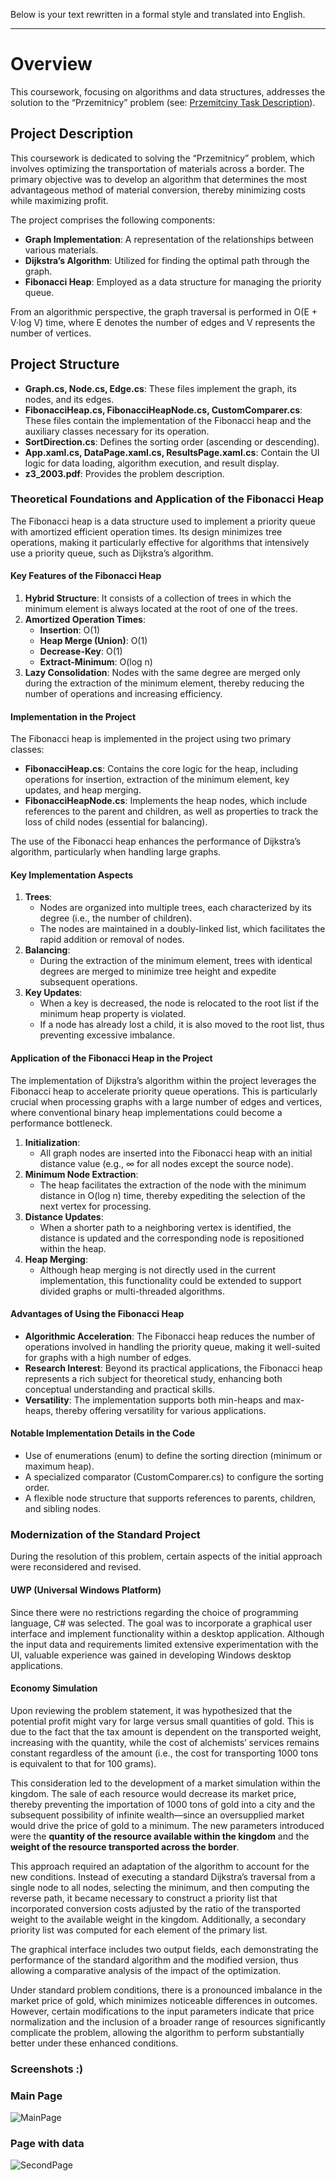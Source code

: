 Below is your text rewritten in a formal style and translated into English.

---

# Overview

This coursework, focusing on algorithms and data structures, addresses the solution to the “Przemitnicy” problem (see: [Przemitciny Task Description](https://www.mimuw.edu.pl/~kowalik/asd/2003/Zadanie3/z3_2003.pdf)). 

## Project Description

This coursework is dedicated to solving the “Przemitnicy” problem, which involves optimizing the transportation of materials across a border. The primary objective was to develop an algorithm that determines the most advantageous method of material conversion, thereby minimizing costs while maximizing profit.

The project comprises the following components:

- **Graph Implementation**: A representation of the relationships between various materials.
- **Dijkstra’s Algorithm**: Utilized for finding the optimal path through the graph.
- **Fibonacci Heap**: Employed as a data structure for managing the priority queue.

From an algorithmic perspective, the graph traversal is performed in O(E + V·log V) time, where E denotes the number of edges and V represents the number of vertices.

## Project Structure

- **Graph.cs, Node.cs, Edge.cs**: These files implement the graph, its nodes, and its edges.
- **FibonacciHeap.cs, FibonacciHeapNode.cs, CustomComparer.cs**: These files contain the implementation of the Fibonacci heap and the auxiliary classes necessary for its operation.
- **SortDirection.cs**: Defines the sorting order (ascending or descending).
- **App.xaml.cs, DataPage.xaml.cs, ResultsPage.xaml.cs**: Contain the UI logic for data loading, algorithm execution, and result display.
- **z3_2003.pdf**: Provides the problem description.

### Theoretical Foundations and Application of the Fibonacci Heap

The Fibonacci heap is a data structure used to implement a priority queue with amortized efficient operation times. Its design minimizes tree operations, making it particularly effective for algorithms that intensively use a priority queue, such as Dijkstra’s algorithm.

#### Key Features of the Fibonacci Heap

1. **Hybrid Structure**: It consists of a collection of trees in which the minimum element is always located at the root of one of the trees.
2. **Amortized Operation Times**:
   - **Insertion**: O(1)
   - **Heap Merge (Union)**: O(1)
   - **Decrease-Key**: O(1)
   - **Extract-Minimum**: O(log n)
3. **Lazy Consolidation**: Nodes with the same degree are merged only during the extraction of the minimum element, thereby reducing the number of operations and increasing efficiency.

#### Implementation in the Project

The Fibonacci heap is implemented in the project using two primary classes:

- **FibonacciHeap.cs**: Contains the core logic for the heap, including operations for insertion, extraction of the minimum element, key updates, and heap merging.
- **FibonacciHeapNode.cs**: Implements the heap nodes, which include references to the parent and children, as well as properties to track the loss of child nodes (essential for balancing).

The use of the Fibonacci heap enhances the performance of Dijkstra’s algorithm, particularly when handling large graphs.

#### Key Implementation Aspects

1. **Trees**:
   - Nodes are organized into multiple trees, each characterized by its degree (i.e., the number of children).
   - The nodes are maintained in a doubly-linked list, which facilitates the rapid addition or removal of nodes.
2. **Balancing**:
   - During the extraction of the minimum element, trees with identical degrees are merged to minimize tree height and expedite subsequent operations.
3. **Key Updates**:
   - When a key is decreased, the node is relocated to the root list if the minimum heap property is violated.
   - If a node has already lost a child, it is also moved to the root list, thus preventing excessive imbalance.

#### Application of the Fibonacci Heap in the Project

The implementation of Dijkstra’s algorithm within the project leverages the Fibonacci heap to accelerate priority queue operations. This is particularly crucial when processing graphs with a large number of edges and vertices, where conventional binary heap implementations could become a performance bottleneck.

1. **Initialization**:
   - All graph nodes are inserted into the Fibonacci heap with an initial distance value (e.g., ∞ for all nodes except the source node).
2. **Minimum Node Extraction**:
   - The heap facilitates the extraction of the node with the minimum distance in O(log n) time, thereby expediting the selection of the next vertex for processing.
3. **Distance Updates**:
   - When a shorter path to a neighboring vertex is identified, the distance is updated and the corresponding node is repositioned within the heap.
4. **Heap Merging**:
   - Although heap merging is not directly used in the current implementation, this functionality could be extended to support divided graphs or multi-threaded algorithms.

#### Advantages of Using the Fibonacci Heap

- **Algorithmic Acceleration**: The Fibonacci heap reduces the number of operations involved in handling the priority queue, making it well-suited for graphs with a high number of edges.
- **Research Interest**: Beyond its practical applications, the Fibonacci heap represents a rich subject for theoretical study, enhancing both conceptual understanding and practical skills.
- **Versatility**: The implementation supports both min-heaps and max-heaps, thereby offering versatility for various applications.

#### Notable Implementation Details in the Code

- Use of enumerations (enum) to define the sorting direction (minimum or maximum heap).
- A specialized comparator (CustomComparer.cs) to configure the sorting order.
- A flexible node structure that supports references to parents, children, and sibling nodes.

### Modernization of the Standard Project

During the resolution of this problem, certain aspects of the initial approach were reconsidered and revised.

#### UWP (Universal Windows Platform)

Since there were no restrictions regarding the choice of programming language, C# was selected. The goal was to incorporate a graphical user interface and implement functionality within a desktop application. Although the input data and requirements limited extensive experimentation with the UI, valuable experience was gained in developing Windows desktop applications.

#### Economy Simulation

Upon reviewing the problem statement, it was hypothesized that the potential profit might vary for large versus small quantities of gold. This is due to the fact that the tax amount is dependent on the transported weight, increasing with the quantity, while the cost of alchemists’ services remains constant regardless of the amount (i.e., the cost for transporting 1000 tons is equivalent to that for 100 grams).

This consideration led to the development of a market simulation within the kingdom. The sale of each resource would decrease its market price, thereby preventing the importation of 1000 tons of gold into a city and the subsequent possibility of infinite wealth—since an oversupplied market would drive the price of gold to a minimum. The new parameters introduced were the **quantity of the resource available within the kingdom** and the **weight of the resource transported across the border**.

This approach required an adaptation of the algorithm to account for the new conditions. Instead of executing a standard Dijkstra’s traversal from a single node to all nodes, selecting the minimum, and then computing the reverse path, it became necessary to construct a priority list that incorporated conversion costs adjusted by the ratio of the transported weight to the available weight in the kingdom. Additionally, a secondary priority list was computed for each element of the primary list.

The graphical interface includes two output fields, each demonstrating the performance of the standard algorithm and the modified version, thus allowing a comparative analysis of the impact of the optimization.

Under standard problem conditions, there is a pronounced imbalance in the market price of gold, which minimizes noticeable differences in outcomes. However, certain modifications to the input parameters indicate that price normalization and the inclusion of a broader range of resources significantly complicate the problem, allowing the algorithm to perform substantially better under these enhanced conditions.

### Screenshots :)

### Main Page
![MainPage](https://drive.google.com/uc?export=view&id=1Ige5pyO1hZx1m-IwnKg83-o1o9TtEuXA)
### Page with data
![SecondPage](https://drive.google.com/uc?export=view&id=1_zwbI3cF3RfGHbCPfL77YPpSF4XbPJUN)

